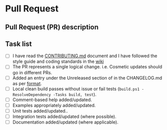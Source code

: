 # Pull Request

<!--
    Thanks for submitting a Pull Request (PR) to this project.
    Your contribution to this project is greatly appreciated!

    TITLE: Please be descriptive not sensationalist.
    Also prepend with [BREAKING CHANGE] if relevant.
    i.e. [BREAKING CHANGE][xFile] Add security descriptor property

    You may remove this comment block, and the other comment blocks, but please
    keep the headers and the task list.
    Try to keep your PRs atomic: changes grouped in smallest batch affecting a single logical unit.
    
    PLEASE DO NOT submit PRs that contain multiple unrelated changes.
    If you have multiple changes, please submit them in separate PRs.
-->

## Pull Request (PR) description

<!--
    Replace this comment block with a description of your PR to provide context.
    Please be describe the intent and link issue where the problem has been discussed.
    try to link the issue that it fixes by providing the verb and ref: [fix|close #18]

    After the description, please concisely list the changes as per keepachangelog.com
    This **should** duplicate what you've updated in the changelog file.

    for example:

### Added
- for new features [closes #15]
### Changed
- for changes in existing functionality.
### Deprecated
- for soon-to-be removed features.
### Security
- in case of vulnerabilities.
### Fixed
- for any bug fixes. [fix #52]
### Removed
- for now removed features.
-->

## Task list

<!--
    To aid community reviewers in reviewing and merging your PR, please take
    the time to run through the below checklist and make sure your PR has
    everything updated as required.

    Change to [x] for each task in the task list that applies to your PR.
    For those task that don't apply to you PR, leave those as is.
-->

- [ ] I have read the [CONTRIBUTING.md](../CONTRIBUTING.md) document and I have followed the style guide and coding standards in the [wiki](https://github.com/dataplat/FabricTools/wiki)
- [ ] The PR represents a single logical change. i.e. Cosmetic updates should go in different PRs.
- [ ] Added an entry under the Unreleased section of in the CHANGELOG.md as per [format](https://keepachangelog.com/en/1.0.0/).
- [ ] Local clean build passes without issue or fail tests (`build.ps1 -ResolveDependency -Tasks build, test`).
- [ ] Comment-based help added/updated.
- [ ] Examples appropriately added/updated.
- [ ] Unit tests added/updated..
- [ ] Integration tests added/updated (where possible).
- [ ] Documentation added/updated (where applicable).
